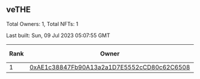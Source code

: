 ## veTHE

Total Owners: 1, Total NFTs: 1

Last built: Sun, 09 Jul 2023 05:07:55 GMT

| Rank | Owner | Voting Power | Influence | NFTs Id |
| --- | --- | --- | --- | --- |
  | 1 | [0xAE1c38847Fb90A13a2a1D7E5552cCD80c62C6508](https://debank.com/profile/0xAE1c38847Fb90A13a2a1D7E5552cCD80c62C6508?chain=bsc) | 2,448,486.934 | 4.16516% | 1 |